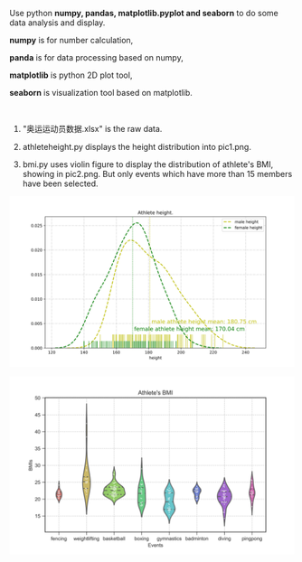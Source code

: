 Use python **numpy, pandas, matplotlib.pyplot and seaborn** to do some data analysis and display.

**numpy** is for number calculation,

**panda** is for data processing based on numpy,

**matplotlib** is python 2D plot tool,

**seaborn** is visualization tool based on matplotlib.

<br>

1. "奥运运动员数据.xlsx" is the raw data.

2. athleteheight.py displays the height distribution into pic1.png. 

3. bmi.py uses violin figure to display the distribution of athlete's BMI, showing in pic2.png. But only events which have more than 15 members have been selected.


![](pic1.png)

![](pic2_BMI.png)


